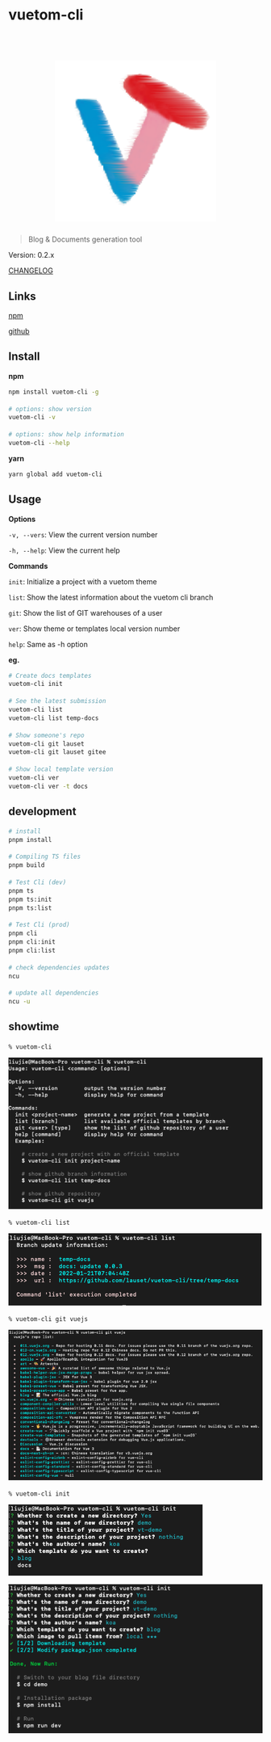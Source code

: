# vuetom-cli

<h1 align="center">
	<br>
	<img width="320" src="media/vuetom-logo-m.png" alt="vuetom-cli">
	<br>
</h1>

> Blog & Documents generation tool

Version: 0.2.x

[CHANGELOG](./CHANGELOG.md)

## Links

[npm](https://www.npmjs.com/package/vuetom-cli)

[github](https://github.com/lauset/vuetom-cli)

## Install

**npm**

```bash
npm install vuetom-cli -g

# options: show version
vuetom-cli -v

# options: show help information
vuetom-cli --help
```

**yarn**

```bash
yarn global add vuetom-cli
```

## Usage

**Options**

`-v, --vers`: View the current version number

`-h, --help`: View the current help

**Commands**

`init`: Initialize a project with a vuetom theme

`list`: Show the latest information about the vuetom cli branch

`git`: Show the list of GIT warehouses of a user

`ver`: Show theme or templates local version number

`help`: Same as -h option

**eg.**

```bash
# Create docs templates
vuetom-cli init

# See the latest submission
vuetom-cli list
vuetom-cli list temp-docs

# Show someone's repo
vuetom-cli git lauset
vuetom-cli git lauset gitee

# Show local template version
vuetom-cli ver
vuetom-cli ver -t docs
```

## development

```bash
# install 
pnpm install

# Compiling TS files
pnpm build

# Test Cli (dev)
pnpm ts
pnpm ts:init
pnpm ts:list

# Test Cli (prod)
pnpm cli
pnpm cli:init
pnpm cli:list

# check dependencies updates
ncu

# update all dependencies
ncu -u
```
## showtime

`% vuetom-cli`

![vc01](./media/vc01.png)

`% vuetom-cli list`

![vc02](./media/vc02.png)

`% vuetom-cli git vuejs`

![vc03](./media/vc03.png)

`% vuetom-cli init`

![vc04](./media/vc04.png)

![vc05](./media/vc05.png)
